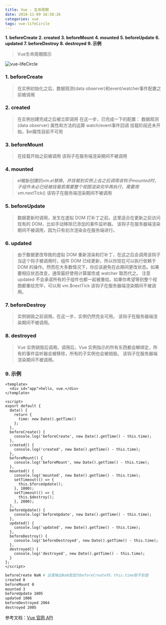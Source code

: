 ```yaml
---
title: Vue · 生命周期
date: 2018-11-09 16:58:26
categories: vue
tags: vue-lifeCircle
---
```


**1. beforeCreate**
**2. created**
**3. beforeMount**
**4. mounted**
**5. beforeUpdate**
**6. updated**
**7. beforeDestroy**
**8. destroyed**
**9. 示例**

<!-- more -->

> Vue生命周期图示

![vue-lifeCircle](/images/vue-lifeCircle.png)

### 1. beforeCreate
> 在实例初始化之后，数据观测(data observer)和event/watcher事件配置之前被调用

### 2. created
> 在实例创建完成之后被立即调用
> 在这一步，已完成一下的配置：
>   数据观测(data observer)
>   属性和方法的运算
>   watch/event事件回调
> 挂载阶段还未开始，$el属性目前不可用

### 3. beforeMount
> 在挂载开始之前被调用
> 该钩子在服务端渲染期间不被调用

### 4. mounted
> el被新创建的vm.$el替换，并挂载到实例上去之后调用该钩子
> mounted时，子组件未必已经被挂载
> 若需要整个视图渲染完毕再执行，需要用vm.$nextTick()
> 该钩子在服务端渲染期间不被调用

### 5. beforeUpdate
> 数据更新时调用，发生在虚拟 DOM 打补丁之前。这里适合在更新之前访问现有的 DOM，比如手动移除已添加的事件监听器。
> 该钩子在服务器端渲染期间不被调用，因为只有初次渲染会在服务端进行。

### 6. updated
> 由于数据更改导致的虚拟 DOM 重新渲染和打补丁，在这之后会调用该钩子
> 当这个钩子被调用时，组件 DOM 已经更新，所以你现在可以执行依赖于 DOM 的操作。然而在大多数情况下，你应该避免在此期间更改状态。如果要相应状态改变，通常最好使用计算属性或 watcher 取而代之。
> 注意 updated 不会承诺所有的子组件也都一起被重绘。如果你希望等到整个视图都重绘完毕，可以用 vm.$nextTick
> 该钩子在服务器端渲染期间不被调用。

### 7. beforeDestroy
> 实例销毁之前调用。在这一步，实例仍然完全可用。
> 该钩子在服务器端渲染期间不被调用。

### 8. destroyed
> Vue 实例销毁后调用。调用后，Vue 实例指示的所有东西都会解绑定，所有的事件监听器会被移除，所有的子实例也会被销毁。
> 该钩子在服务器端渲染期间不被调用。

### 9. 示例
```vue app.vue
<template>
  <div id="app">hello, vue.</div>
</template>

<script>
export default {
  data() {
    return {
      time: new Date().getTime()
    };
  },
  beforeCreate() {
    console.log('beforeCreate', new Date().getTime() - this.time);
  },
  created() {
    console.log('created', new Date().getTime() - this.time);
  },
  beforeMount() {
    console.log('beforeMount', new Date().getTime() - this.time);
  },
  mounted() {
    console.log('mounted', new Date().getTime() - this.time);
    setTimeout(() => {
      this.$forceUpdate();
    }, 1000);
    setTimeout(() => {
      this.$destroy();
    }, 2000);
  },
  beforeUpdate() {
    console.log('beforeUpdate', new Date().getTime() - this.time);
  },
  updated() {
    console.log('updated', new Date().getTime() - this.time);
  },
  beforeDestroy() {
    console.log('beforeDestroyed', new Date().getTime() - this.time);
  },
  destroyed() {
    console.log('destroyed', new Date().getTime() - this.time);
  }
};
</script>
```

```bash 输出结果
beforeCreate NaN # 这里输出NaN是因为beforeCreate时，this.time取不到值
created 0
beforeMount 0
mounted 3
beforeUpdate 1005
updated 1006
beforeDestroyed 2004
destroyed 2005
```

参考文档：[Vue 官网 API](https://cn.vuejs.org/v2/api/#%E9%80%89%E9%A1%B9-%E7%94%9F%E5%91%BD%E5%91%A8%E6%9C%9F%E9%92%A9%E5%AD%90)
